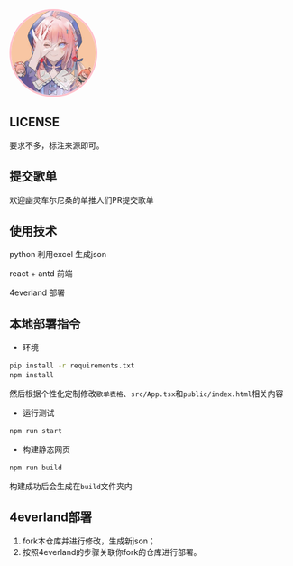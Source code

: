 [<img alt="幽头" src="src/assets/avatar.jpg" style="border-radius: 50%; border: pink solid 3px; width: 150px;"></img>](https://u0song.com/)

## LICENSE

要求不多，标注来源即可。

## 提交歌单

欢迎幽灵车尔尼桑的单推人们PR提交歌单

## 使用技术

python 利用excel 生成json

react + antd 前端

4everland 部署

## 本地部署指令

- 环境

```bash
pip install -r requirements.txt
npm install
```

然后根据个性化定制修改`歌单表格`、`src/App.tsx`和`public/index.html`相关内容

- 运行测试

```bash
npm run start
```

- 构建静态网页

```bash
npm run build
```

构建成功后会生成在`build`文件夹内

## 4everland部署

1. fork本仓库并进行修改，生成新json；
2. 按照4everland的步骤关联你fork的仓库进行部署。
